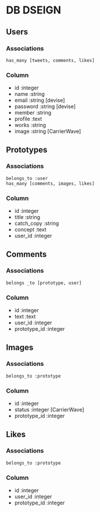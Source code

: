 # DB DSEIGN
## Users
### Associations
    has_many [tweets, comments, likes]

### Column
- id :integer
- name :string
- email :string [devise]
- password :string [devise]
- member :string
- profile :text
- works :string
- image :string [CarrierWave]

## Prototypes
### Associations
    belongs_to :user
    has_many [comments, images, likes]

### Column
- id :integer
- title :string
- catch_copy :string
- concept :text
- user_id :integer

## Comments
### Associations
    belongs _to [prototype, user]

### Column
- id :integer
- text :text
- user_id :integer
- prototype_id :integer

## Images
### Associations
    belongs_to :prototype

### Column
- id :integer
- status :integer [CarrierWave]
- prototype_id :integer

## Likes
### Associations
    belongs_to :prototype

### Column
- id :integer
- user_id :integer
- prototype_id :integer


